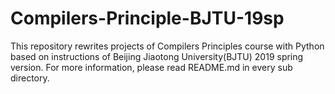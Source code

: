 # Compilers-Principle-BJTU-19sp

This repository rewrites projects of Compilers Principles course with Python based on instructions of Beijing Jiaotong University(BJTU) 2019 spring version. For more information, please read README.md in every sub directory. 
